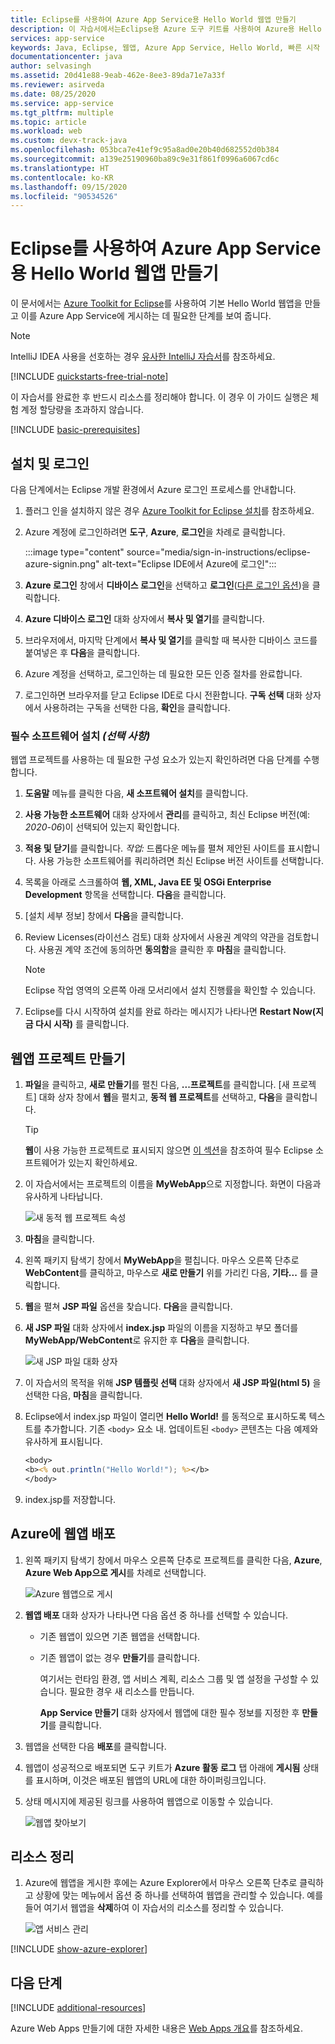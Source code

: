 ```yaml
---
title: Eclipse를 사용하여 Azure App Service용 Hello World 웹앱 만들기
description: 이 자습서에서는Eclipse용 Azure 도구 키트를 사용하여 Azure용 Hello World 웹앱을 만드는 방법을 보여 줍니다.
services: app-service
keywords: Java, Eclipse, 웹앱, Azure App Service, Hello World, 빠른 시작
documentationcenter: java
author: selvasingh
ms.assetid: 20d41e88-9eab-462e-8ee3-89da71e7a33f
ms.reviewer: asirveda
ms.date: 08/25/2020
ms.service: app-service
ms.tgt_pltfrm: multiple
ms.topic: article
ms.workload: web
ms.custom: devx-track-java
ms.openlocfilehash: 053bca7e41ef9c95a8ad0e20b40d682552d0b384
ms.sourcegitcommit: a139e25190960ba89c9e31f861f0996a6067cd6c
ms.translationtype: HT
ms.contentlocale: ko-KR
ms.lasthandoff: 09/15/2020
ms.locfileid: "90534526"
---
```

# <a name="create-a-hello-world-web-app-for-azure-app-service-using-eclipse"></a>Eclipse를 사용하여 Azure App Service용 Hello World 웹앱 만들기

이 문서에서는 [Azure Toolkit for Eclipse](https://marketplace.eclipse.org/content/azure-toolkit-eclipse)를 사용하여 기본 Hello World 웹앱을 만들고 이를 Azure App Service에 게시하는 데 필요한 단계를 보여 줍니다.

> [!NOTE]
>
> IntelliJ IDEA 사용을 선호하는 경우 [유사한 IntelliJ 자습서][intellij-hello-world]를 참조하세요.
>
>[!INCLUDE [quickstarts-free-trial-note](includes/quickstarts-free-trial-note.md)]
>
> 이 자습서를 완료한 후 반드시 리소스를 정리해야 합니다. 이 경우 이 가이드 실행은 체험 계정 할당량을 초과하지 않습니다.
>

[!INCLUDE [basic-prerequisites](includes/basic-prerequisites.md)]

## <a name="installation-and-sign-in"></a>설치 및 로그인

다음 단계에서는 Eclipse 개발 환경에서 Azure 로그인 프로세스를 안내합니다.

1. 플러그 인을 설치하지 않은 경우 [Azure Toolkit for Eclipse 설치](installation.md)를 참조하세요.

1. Azure 계정에 로그인하려면 **도구**, **Azure**, **로그인**을 차례로 클릭합니다.

   :::image type="content" source="media/sign-in-instructions/eclipse-azure-signin.png" alt-text="Eclipse IDE에서 Azure에 로그인":::

1. **Azure 로그인** 창에서 **디바이스 로그인**을 선택하고 **로그인**([다른 로그인 옵션](sign-in-instructions.md))을 클릭합니다.

1. **Azure 디바이스 로그인** 대화 상자에서 **복사 및 열기**를 클릭합니다.

1. 브라우저에서, 마지막 단계에서 **복사 및 열기**를 클릭할 때 복사한 디바이스 코드를 붙여넣은 후 **다음**을 클릭합니다.

1. Azure 계정을 선택하고, 로그인하는 데 필요한 모든 인증 절차를 완료합니다.

1. 로그인하면 브라우저를 닫고 Eclipse IDE로 다시 전환합니다. **구독 선택** 대화 상자에서 사용하려는 구독을 선택한 다음, **확인**을 클릭합니다.

### <a name="install-required-software-optional"></a>필수 소프트웨어 설치 *(선택 사항)*

웹앱 프로젝트를 사용하는 데 필요한 구성 요소가 있는지 확인하려면 다음 단계를 수행합니다.

1. **도움말** 메뉴를 클릭한 다음, **새 소프트웨어 설치**를 클릭합니다.

1. **사용 가능한 소프트웨어** 대화 상자에서 **관리**를 클릭하고, 최신 Eclipse 버전(예: *2020-06*)이 선택되어 있는지 확인합니다.

1. **적용 및 닫기**를 클릭합니다. *작업:* 드롭다운 메뉴를 펼쳐 제안된 사이트를 표시합니다. 사용 가능한 소프트웨어를 쿼리하려면 최신 Eclipse 버전 사이트를 선택합니다.

1. 목록을 아래로 스크롤하여 **웹, XML, Java EE 및 OSGi Enterprise Development** 항목을 선택합니다. **다음**을 클릭합니다.

1. [설치 세부 정보] 창에서 **다음**을 클릭합니다.

1. Review Licenses(라이선스 검토) 대화 상자에서 사용권 계약의 약관을 검토합니다. 사용권 계약 조건에 동의하면 **동의함**을 클릭한 후 **마침**을 클릭합니다. 

   > [!NOTE]
   > Eclipse 작업 영역의 오른쪽 아래 모서리에서 설치 진행률을 확인할 수 있습니다.

1. Eclipse를 다시 시작하여 설치를 완료 하라는 메시지가 나타나면 **Restart Now(지금 다시 시작)** 를 클릭합니다.

## <a name="creating-a-web-app-project"></a>웹앱 프로젝트 만들기

1. **파일**을 클릭하고, **새로 만들기**를 펼친 다음, **...프로젝트**를 클릭합니다. [새 프로젝트] 대화 상자 창에서 **웹**을 펼치고, **동적 웹 프로젝트**를 선택하고, **다음**을 클릭합니다.

   > [!TIP]
   > **웹**이 사용 가능한 프로젝트로 표시되지 않으면 [이 섹션](#install-required-software-optional)을 참조하여 필수 Eclipse 소프트웨어가 있는지 확인하세요.

1. 이 자습서에서는 프로젝트의 이름을 **MyWebApp**으로 지정합니다. 화면이 다음과 유사하게 나타납니다.
   
   ![새 동적 웹 프로젝트 속성][dynamic-web-project-properties]

1. **마침**을 클릭합니다.

1. 왼쪽 패키지 탐색기 창에서 **MyWebApp**을 펼칩니다. 마우스 오른쪽 단추로 **WebContent**를 클릭하고, 마우스로 **새로 만들기** 위를 가리킨 다음, **기타...** 를 클릭합니다.

1. **웹**을 펼쳐 **JSP 파일** 옵션을 찾습니다. **다음**을 클릭합니다.

1. **새 JSP 파일** 대화 상자에서 **index.jsp** 파일의 이름을 지정하고 부모 폴더를 **MyWebApp/WebContent**로 유지한 후 **다음**을 클릭합니다.

   ![새 JSP 파일 대화 상자][new-jsp-file-dialog]

1. 이 자습서의 목적을 위해 **JSP 템플릿 선택** 대화 상자에서 **새 JSP 파일(html 5)** 을 선택한 다음, **마침**을 클릭합니다.

1. Eclipse에서 index.jsp 파일이 열리면 **Hello World!** 를 동적으로 표시하도록 텍스트를 추가합니다. 기존 `<body>` 요소 내. 업데이트된 `<body>` 콘텐츠는 다음 예제와 유사하게 표시됩니다.
   
   ```jsp
   <body>
   <b><% out.println("Hello World!"); %></b>
   </body>
   ```
1. index.jsp를 저장합니다.

## <a name="deploying-the-web-app-to-azure"></a>Azure에 웹앱 배포

1. 왼쪽 패키지 탐색기 창에서 마우스 오른쪽 단추로 프로젝트를 클릭한 다음, **Azure**, **Azure Web App으로 게시**를 차례로 선택합니다.
   
   ![Azure 웹앱으로 게시][publish-as-azure-web-app]

1. **웹앱 배포** 대화 상자가 나타나면 다음 옵션 중 하나를 선택할 수 있습니다.

   * 기존 웹앱이 있으면 기존 웹앱을 선택합니다.

   * 기존 웹앱이 없는 경우 **만들기**를 클릭합니다.

      여기서는 런타임 환경, 앱 서비스 계획, 리소스 그룹 및 앱 설정을 구성할 수 있습니다. 필요한 경우 새 리소스를 만듭니다.

      **App Service 만들기** 대화 상자에서 웹앱에 대한 필수 정보를 지정한 후 **만들기**를 클릭합니다.

1. 웹앱을 선택한 다음 **배포**를 클릭합니다.

1. 웹앱이 성공적으로 배포되면 도구 키트가 **Azure 활동 로그** 탭 아래에 **게시됨** 상태를 표시하며, 이것은 배포된 웹앱의 URL에 대한 하이퍼링크입니다.

1. 상태 메시지에 제공된 링크를 사용하여 웹앱으로 이동할 수 있습니다.

   ![웹앱 찾아보기][browse-web-app]

## <a name="cleaning-up-resources"></a>리소스 정리

1. Azure에 웹앱을 게시한 후에는 Azure Explorer에서 마우스 오른쪽 단추로 클릭하고 상황에 맞는 메뉴에서 옵션 중 하나를 선택하여 웹앱을 관리할 수 있습니다. 예를 들어 여기서 웹앱을 **삭제**하여 이 자습서의 리소스를 정리할 수 있습니다.

   ![앱 서비스 관리][manage-app-service]

[!INCLUDE [show-azure-explorer](includes/show-azure-explorer.md)]

## <a name="next-steps"></a>다음 단계

[!INCLUDE [additional-resources](includes/additional-resources.md)]

Azure Web Apps 만들기에 대한 자세한 내용은 [Web Apps 개요]를 참조하세요.

<!-- URL List -->

[Azure Toolkit for Eclipse]: azure-toolkit-for-eclipse.md
[Azure Toolkit for IntelliJ]: ../toolkit-for-intellij
[intellij-hello-world]: ../toolkit-for-intellij/create-hello-world-web-app.md
[Web Apps 개요]: /azure/app-service/app-service-web-overview
[Apache Tomcat]: http://tomcat.apache.org/
[Jetty]: http://www.eclipse.org/jetty/
[Legacy Version]: create-hello-world-web-app-legacy-version.md

<!-- IMG List -->

[browse-web-app]: media/create-hello-world-web-app/browse-web-app.png
[dynamic-web-project-properties]: media/create-hello-world-web-app/dynamic-web-project-properties.png
[new-jsp-file-dialog]: media/create-hello-world-web-app/new-jsp-file-dialog.png
[publish-as-azure-web-app]: media/create-hello-world-web-app/publish-as-azure-web-app.png
[publish-status]: media/create-hello-world-web-app/publish-status.png
[manage-app-service]: media/create-hello-world-web-app/manage-app-service.png

